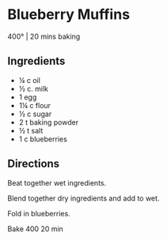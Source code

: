 # Blueberry Muffins
400° | 20 mins baking

## Ingredients
* ¼ c oil
* ½ c. milk
* 1 egg
* 1¼ c flour
* ½ c sugar
* 2 t baking powder
* ½ t salt
* 1 c blueberries

## Directions
Beat together wet ingredients.

Blend together dry ingredients and add to wet.

Fold in blueberries.

Bake 400 20 min
